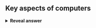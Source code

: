 ## Key aspects of computers
<details>
<summary><b>Reveal answer</b></summary>
Sequential tasks quickly<br>No mistakes<br>Memory and processing separated<br>Can store information indefinitely
</details>
